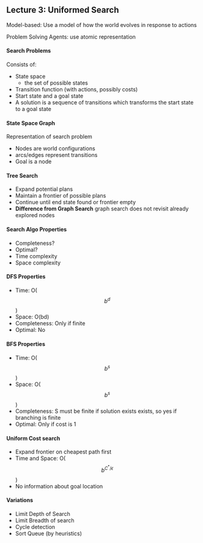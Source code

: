 ## Lecture 3: Uniformed Search

Model-based: Use a model of how the world evolves in response to actions

Problem Solving Agents: use atomic representation

#### Search Problems

Consists of: 

- State space
  - the set of possible states
- Transition function (with actions, possibly costs)
- Start state and a goal state
- A solution is a sequence of transitions which transforms the start state to a goal state

#### State Space Graph

Representation of search problem

- Nodes are world configurations
- arcs/edges represent transitions
- Goal is a node

#### Tree Search

- Expand potential plans
- Maintain a frontier of possible plans
- Continue until end state found or frontier empty
- **Difference from Graph Search** graph search does not revisit already explored nodes

#### Search Algo Properties

- Completeness?
- Optimal?
- Time complexity
- Space complexity

#### DFS Properties

- Time: O($$b^d$$)
- Space: O(bd)
- Completeness: Only if finite
- Optimal: No

#### BFS Properties

- Time: O($$b^s$$)
- Space: O($$b^s$$)
- Completeness: S must be finite if solution exists exists, so yes if branching is finite
- Optimal: Only if cost is 1

#### Uniform Cost search

- Expand frontier on cheapest path first
- Time and Space: O($$b^{C^*/\epsilon}$$)
- No information about goal location

#### Variations

- Limit Depth of Search
- Limit Breadth of search
- Cycle detection
- Sort Queue (by heuristics)



